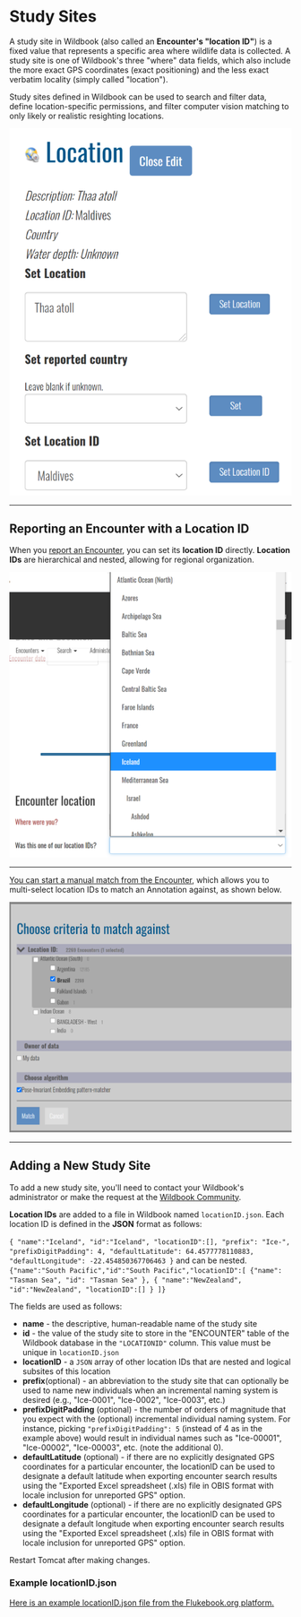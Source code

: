 # Study Sites

A study site in Wildbook (also called an **Encounter's "location ID"**) is a fixed value that represents a specific area where wildlife data is collected. A study site is one of Wildbook's three "where" data fields, which also include the more exact GPS coordinates (exact positioning) and the less exact verbatim locality (simply called "location").

Study sites defined in Wildbook can be used to search and filter data, define location-specific permissions, and filter computer vision matching to only likely or realistic resighting locations.

![encounter Location ID](../../assets/images/wb-encounter-locations.png)

***

## Reporting an Encounter with a Location ID

When you [report an Encounter](https://docs.wildme.org/product-docs/en/wildbook/data/report-an-encounter/), you can set its **location ID** directly. **Location IDs** are hierarchical and nested, allowing for regional organization.

![encounter Location ID](../../assets/images/wb-submit-locationid.png)

***

[You can start a manual match from the Encounter](https://docs.wildme.org/product-docs/en/wildbook/data/matching-process/#manually-starting-a-match), which allows you to multi-select location IDs to match an Annotation against, as shown below.

![match Criteria](../../assets/images/wb-encounter-customalg.png)

***

## Adding a New Study Site

To add a new study site, you'll need to contact your Wildbook's administrator or make the request at the [Wildbook Community](https://community.wildme.org).

**Location IDs** are added to a file in Wildbook named `locationID.json`. Each location ID is defined in the **JSON** format as follows:

`{ "name":"Iceland", "id":"Iceland", "locationID":[], "prefix": "Ice-", "prefixDigitPadding": 4, "defaultLatitude": 64.4577778110883, "defaultLongitude": -22.454850367706463 }`
and can be nested.
`{"name":"South Pacific","id":"South Pacific","locationID":[ {"name": "Tasman Sea", "id": "Tasman Sea" }, { "name":"NewZealand", "id":"NewZealand", "locationID":[] } ]}`

The fields are used as follows:

* **name** \- the descriptive\, human\-readable name of the study site
* **id** \- the value of the study site to store in the "ENCOUNTER" table of the Wildbook database in the `"LOCATIONID"` column. This value must be unique in `locationID.json`
* **locationID** \- a `JSON` array of other location IDs that are nested and logical subsites of this location
* **prefix**(optional) - an abbreviation to the study site that can optionally be used to name new individuals when an incremental naming system is desired (e.g., "Ice-0001", "Ice-0002", "Ice-0003", etc.)
* **prefixDigitPadding** (optional) - the number of orders of magnitude that you expect with the (optional) incremental individual naming system. For instance, picking `"prefixDigitPadding": 5` (instead of 4 as in the example above) would result in individual names such as "Ice-00001", "Ice-00002", "Ice-00003", etc. (note the additional 0).
* **defaultLatitude** (optional) - if there are no explicitly designated GPS coordinates for a particular encounter, the locationID can be used to designate a default latitude when exporting encounter search results using the "Exported Excel spreadsheet (.xls) file in OBIS format with locale inclusion for unreported GPS" option.
* **defaultLongitude** (optional) - if there are no explicitly designated GPS coordinates for a particular encounter, the locationID can be used to designate a default longitude when exporting encounter search results using the "Exported Excel spreadsheet (.xls) file in OBIS format with locale inclusion for unreported GPS" option.

Restart Tomcat after making changes.

### Example locationID.json

[Here is an example locationID.json file from the Flukebook.org platform.](https://github.com/WildMeOrg/Wildbook/blob/flukebook/src/main/resources/bundles/locationID.json)